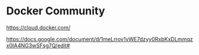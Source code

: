 # Docker Community

https://cloud.docker.com/

https://docs.google.com/document/d/1meLrrov1vWE7dzyy0RxbKxDLmmqzx0IA4NG3wSFsg7Q/edit#
